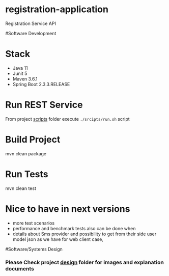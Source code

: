 # registration-application
Registration Service API

#Software Development 

# Stack
* Java 11
* Junit 5
* Maven 3.6.1
* Spring Boot 2.3.3.RELEASE

# Run REST Service
From project [scripts](scripts) folder execute        ```./srcipts/run.sh``` script

# Build Project 
mvn clean package

# Run Tests
mvn clean test
 
# Nice to have in next versions
* more  test scenarios
* performance and benchmark tests also can be done when  
* details about Sms provider and possibility to get from their side user model json as we have for web client case, 

#Software/Systems Design
### Please Check project [design](design) folder for images and explanation documents